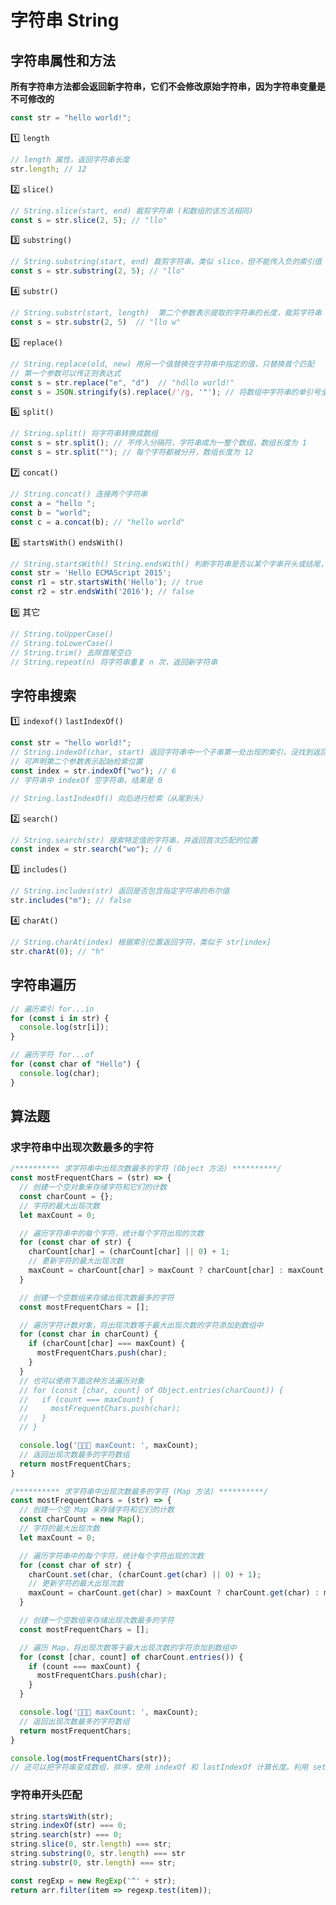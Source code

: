 # 字符串 String

## 字符串属性和方法

**所有字符串方法都会返回新字符串，它们不会修改原始字符串，因为字符串变量是不可修改的**

```javascript
const str = "hello world!";
```

1️⃣ `length`

```javascript
// length 属性，返回字符串长度
str.length; // 12
```

2️⃣ `slice()`

```javascript
// String.slice(start, end) 裁剪字符串 (和数组的该方法相同)
const s = str.slice(2, 5); // "llo"
```

3️⃣ `substring()`

```javascript
// String.substring(start, end) 裁剪字符串，类似 slice，但不能传入负的索引值
const s = str.substring(2, 5); // "llo"
```

4️⃣ `substr()`

```javascript
// String.substr(start, length)  第二个参数表示提取的字符串的长度，裁剪字符串
const s = str.substr(2, 5)  // "llo w"
```

5️⃣ `replace()`

```javascript
// String.replace(old, new) 用另一个值替换在字符串中指定的值，只替换首个匹配
// 第一个参数可以传正则表达式
const s = str.replace("e", "d")  // "hdllo world!"
const s = JSON.stringify(s).replace(/'/g, '"'); // 将数组中字符串的单引号全部替换成双引号
```

6️⃣ `split()`

```javascript
// String.split() 将字符串转换成数组
const s = str.split(); // 不传入分隔符，字符串成为一整个数组，数组长度为 1
const s = str.split(""); // 每个字符都被分开，数组长度为 12
```

7️⃣ `concat()`

```javascript
// String.concat() 连接两个字符串
const a = "hello ";
const b = "world";
const c = a.concat(b); // "hello world"
```

8️⃣ `startsWith()` `endsWith()`

```javascript
// String.startsWith() String.endsWith() 判断字符串是否以某个字串开头或结尾，返回布尔值
const str = 'Hello ECMAScript 2015';
const r1 = str.startsWith('Hello'); // true
const r2 = str.endsWith('2016'); // false
```

9️⃣ 其它

```javascript
// String.toUpperCase()
// String.toLowerCase()
// String.trim() 去除首尾空白
// String.repeat(n) 将字符串重复 n 次，返回新字符串
```

## 字符串搜索

1️⃣ `indexof()` `lastIndexOf()`

```javascript
const str = "hello world!";
// String.indexOf(char, start) 返回字符串中一个子串第一处出现的索引，没找到返回 -1
// 可声明第二个参数表示起始检索位置
const index = str.indexOf("wo"); // 6
// 字符串中 indexOf 空字符串，结果是 0

// String.lastIndexOf() 向后进行检索（从尾到头）
```

2️⃣ `search()`

```javascript
// String.search(str) 搜索特定值的字符串，并返回首次匹配的位置
const index = str.search("wo"); // 6
```

3️⃣ `includes()`

```javascript
// String.includes(str) 返回是否包含指定字符串的布尔值
str.includes("m"); // false
```

4️⃣ `charAt()`

```javascript
// String.charAt(index) 根据索引位置返回字符，类似于 str[index]
str.charAt(0); // "h"
```

## 字符串遍历

```javascript
// 遍历索引 for...in
for (const i in str) {
  console.log(str[i]);
}

// 遍历字符 for...of
for (const char of "Hello") {
  console.log(char);
}
```

## 算法题

### 求字符串中出现次数最多的字符

```javascript
/********** 求字符串中出现次数最多的字符 (Object 方法) **********/
const mostFrequentChars = (str) => {
  // 创建一个空对象来存储字符和它们的计数
  const charCount = {};
  // 字符的最大出现次数
  let maxCount = 0;

  // 遍历字符串中的每个字符，统计每个字符出现的次数
  for (const char of str) {
    charCount[char] = (charCount[char] || 0) + 1;
    // 更新字符的最大出现次数
    maxCount = charCount[char] > maxCount ? charCount[char] : maxCount;
  }

  // 创建一个空数组来存储出现次数最多的字符
  const mostFrequentChars = [];

  // 遍历字符计数对象，将出现次数等于最大出现次数的字符添加到数组中
  for (const char in charCount) {
    if (charCount[char] === maxCount) {
      mostFrequentChars.push(char);
    }
  }
  // 也可以使用下面这种方法遍历对象
  // for (const [char, count] of Object.entries(charCount)) {
  //   if (count === maxCount) {
  //     mostFrequentChars.push(char);
  //   }
  // }

  console.log('🚀🚀🚀 maxCount: ', maxCount);
  // 返回出现次数最多的字符数组
  return mostFrequentChars;
}

/********** 求字符串中出现次数最多的字符 (Map 方法) **********/
const mostFrequentChars = (str) => {
  // 创建一个空 Map 来存储字符和它们的计数
  const charCount = new Map();
  // 字符的最大出现次数
  let maxCount = 0;

  // 遍历字符串中的每个字符，统计每个字符出现的次数
  for (const char of str) {
    charCount.set(char, (charCount.get(char) || 0) + 1);
    // 更新字符的最大出现次数
    maxCount = charCount.get(char) > maxCount ? charCount.get(char) : maxCount;
  }

  // 创建一个空数组来存储出现次数最多的字符
  const mostFrequentChars = [];

  // 遍历 Map，将出现次数等于最大出现次数的字符添加到数组中
  for (const [char, count] of charCount.entries()) {
    if (count === maxCount) {
      mostFrequentChars.push(char);
    }
  }

  console.log('🚀🚀🚀 maxCount: ', maxCount);
  // 返回出现次数最多的字符数组
  return mostFrequentChars;
}

console.log(mostFrequentChars(str));
// 还可以把字符串变成数组，排序，使用 indexOf 和 lastIndexOf 计算长度。利用 set
```



### 字符串开头匹配

```js
string.startsWith(str);
string.indexOf(str) === 0;
string.search(str) === 0;
string.slice(0, str.length) === str;
string.substring(0, str.length) === str
string.substr(0, str.length) === str;

const regExp = new RegExp('^' + str);
return arr.filter(item => regexp.test(item));
```


